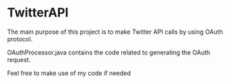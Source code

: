 # TwitterAPI

The main purpose of this project is to make Twitter API calls by using OAuth protocol.

OAuthProcessor.java contains the code related to generating the OAuth request.

Feel free to make use of my code if needed
